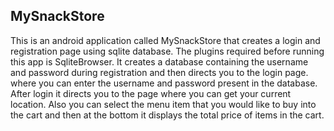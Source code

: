 ## MySnackStore

This is an android application called MySnackStore that creates a login and registration page using sqlite database. The plugins required before running this app is SqliteBrowser. It creates a database containing the username and password during registration and then directs you to the login page. where you can enter the username and password present in the database. After login it directs you to the page where you can get your current location. Also you can select the menu item that you would like to buy into the cart and then at the bottom it displays the total price of items in the cart.
